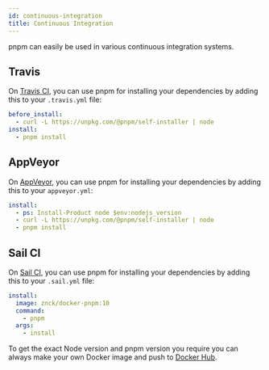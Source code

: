 ```yaml
---
id: continuous-integration
title: Continuous Integration
---
```


pnpm can easily be used in various continuous integration systems.

## Travis

On [Travis CI](https://travis-ci.org/), you can use pnpm for installing your dependencies by adding this to your `.travis.yml` file:

```yaml
before_install:
  - curl -L https://unpkg.com/@pnpm/self-installer | node
install:
  - pnpm install
```

## AppVeyor

On [AppVeyor](https://www.appveyor.com/), you can use pnpm for installing your dependencies by adding this to your `appveyor.yml`:

```yaml
install:
  - ps: Install-Product node $env:nodejs_version
  - curl -L https://unpkg.com/@pnpm/self-installer | node
  - pnpm install
```

## Sail CI

On [Sail CI](https://sail.ci/), you can use pnpm for installing your dependencies by adding this to your `.sail.yml` file:

```yaml
install:
  image: znck/docker-pnpm:10
  command:
    - pnpm
  args:
    - install
```
To get the exact Node version and pnpm version you require you can always make your own Docker image and push to [Docker Hub](https://hub.docker.com/).
